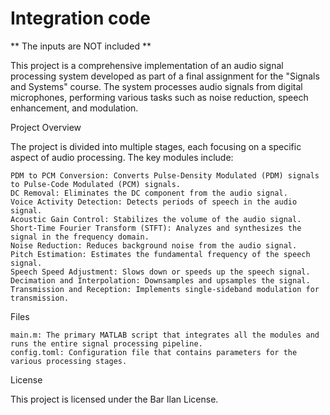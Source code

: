 # Integration code

** The inputs are NOT included **

This project is a comprehensive implementation of an audio signal processing system developed as part of a final assignment for the "Signals and Systems" course. The system processes audio signals from digital microphones, performing various tasks such as noise reduction, speech enhancement, and modulation.

Project Overview

The project is divided into multiple stages, each focusing on a specific aspect of audio processing. The key modules include:

    PDM to PCM Conversion: Converts Pulse-Density Modulated (PDM) signals to Pulse-Code Modulated (PCM) signals.
    DC Removal: Eliminates the DC component from the audio signal.
    Voice Activity Detection: Detects periods of speech in the audio signal.
    Acoustic Gain Control: Stabilizes the volume of the audio signal.
    Short-Time Fourier Transform (STFT): Analyzes and synthesizes the signal in the frequency domain.
    Noise Reduction: Reduces background noise from the audio signal.
    Pitch Estimation: Estimates the fundamental frequency of the speech signal.
    Speech Speed Adjustment: Slows down or speeds up the speech signal.
    Decimation and Interpolation: Downsamples and upsamples the signal.
    Transmission and Reception: Implements single-sideband modulation for transmission.

Files

    main.m: The primary MATLAB script that integrates all the modules and runs the entire signal processing pipeline.
    config.toml: Configuration file that contains parameters for the various processing stages.

License

This project is licensed under the Bar Ilan License.
